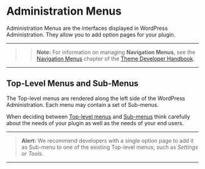 # Administration Menus

Administration Menus are the interfaces displayed in WordPress Administration. They allow you to add option pages for your plugin.

---
> > **Note:** For information on managing **Navigation Menus**, see the [Navigation Menus](https://developer.wordpress.org/theme/functionality/navigation-menus/) chapter of the [Theme Developer Handbook](https://developer.wordpress.org/theme/).
---

## Top-Level Menus and Sub-Menus

The Top-level menus are rendered along the left side of the WordPress Administration. Each menu may contain a set of Sub-menus.

When deciding between [Top-level menus](https://developer.wordpress.org/plugins/administration-menus/top-level-menus/) and [Sub-menus](https://developer.wordpress.org/plugins/administration-menus/sub-menus/) think carefully about the needs of your plugin as well as the needs of your end users.

---
> **Alert:** We recommend developers with a single option page to add it as Sub-menu to one of the existing Top-level menus; such as *Settings* or *Tools*.

---

